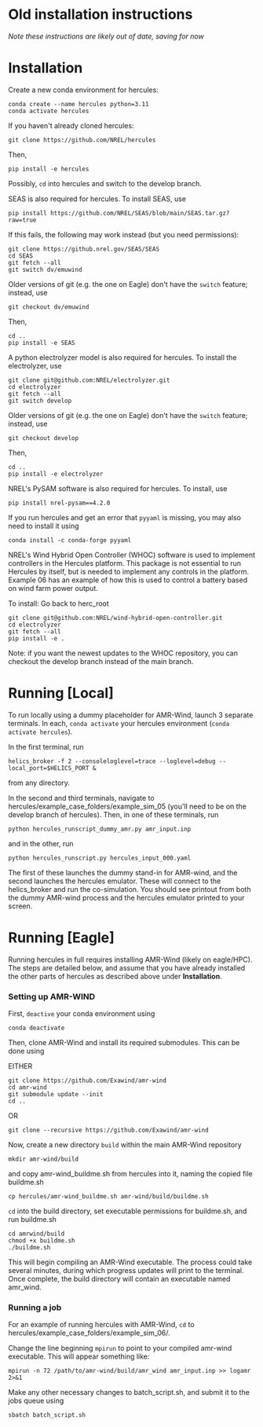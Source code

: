 # Old installation instructions

*Note these instructions are likely out of date, saving for now* 


# Installation
Create a new conda environment for hercules:
```
conda create --name hercules python=3.11
conda activate hercules
```

If you haven't already cloned hercules:
```
git clone https://github.com/NREL/hercules
```
Then,
```
pip install -e hercules
```
Possibly, `cd` into hercules and switch to the 
develop branch.


SEAS is also required for hercules. To install 
SEAS, use

``` pip install https://github.com/NREL/SEAS/blob/main/SEAS.tar.gz?raw=true ```

If this fails, the following may work instead (but you need permissions):


```
git clone https://github.nrel.gov/SEAS/SEAS
cd SEAS
git fetch --all
git switch dv/emuwind
```
Older versions of git (e.g. the one on Eagle) don't have the `switch` feature; instead, use 
```
git checkout dv/emuwind
```
Then,
```
cd ..
pip install -e SEAS
```

A python electrolyzer model is also required for hercules. To install 
the electrolyzer, use

```
git clone git@github.com:NREL/electrolyzer.git
cd electrolyzer
git fetch --all
git switch develop
```
Older versions of git (e.g. the one on Eagle) don't have the `switch` feature; instead, use 
```
git checkout develop
```
Then,
```
cd ..
pip install -e electrolyzer
```

NREL's PySAM software is also required for hercules. To install, use 
```
pip install nrel-pysam==4.2.0
```

If you run hercules and get an error that `pyyaml` is missing, you may also need to install it using
```
conda install -c conda-forge pyyaml
```

NREL's Wind Hybrid Open Controller (WHOC) software is used to implement controllers in the Hercules platform. This package is not essential to run Hercules by itself, but is needed to implement any controls in the platform. Example 06 has an example of how this is used to control a battery based on wind farm power output.

To install:
Go back to herc_root

```
git clone git@github.com:NREL/wind-hybrid-open-controller.git
cd electrolyzer
git fetch --all
pip install -e .
```
Note: if you want the newest updates to the WHOC repository, you can checkout the develop branch instead of the main branch.
<!--
# Other steps for era 5
Now need to add a file called APIKEY which contains the API Key you'll find in your data.planetos account

The instructions said to place it in the folder
OpenOA/operational_analysis/toolkits

But I found I also had to copy it down to here:
/Users/pfleming/opt/anaconda3/envs/hercules/lib/python3.8/site-packages/operational_analysis/toolkits/

Col
-->

# Running [Local]

To run locally using a dummy placeholder for AMR-Wind, launch 3 separate 
terminals. In each, `conda activate` your hercules environment (`conda 
activate hercules`). 

In the first terminal, run
```
helics_broker -f 2 --consoleloglevel=trace --loglevel=debug --local_port=$HELICS_PORT &
```
from any directory.

In the second and third terminals, navigate to 
hercules/example_case_folders/example_sim_05 (you'll need to be on the 
develop branch of hercules). Then, in one of these 
terminals, run 
```
python hercules_runscript_dummy_amr.py amr_input.inp
```
and in the other, run
```
python hercules_runscript.py hercules_input_000.yaml
```

The first of these launches the dummy stand-in for AMR-wind, and the second 
launches the hercules emulator. These will connect to the helics_broker and 
run the co-simulation. You should see printout from both the dummy AMR-wind 
process and the hercules emulator printed to your screen.

<!--
In 4 different terminals with location set to hercules/, type the following commands
(This is more and more out of date)

- Terminal 1: `python control_center.py`
- Terminal 2: `python testclient.py`
- Terminal 3: `python vis_client.py`
- Terminal 4: `python front_end_dash.py`
-->

# Running [Eagle]

Running hercules in full requires installing AMR-Wind (likely on eagle/HPC).
The steps are detailed below, and assume that you have already installed 
the other parts of hercules as described above under **Installation**. 

### Setting up AMR-WIND 

First, `deactive` your conda environment using 
```
conda deactivate
```

Then, clone AMR-Wind and install its required submodules. This can be done 
using

EITHER
```
git clone https://github.com/Exawind/amr-wind
cd amr-wind
git submodule update --init
cd ..
``` 
OR
``` 
git clone --recursive https://github.com/Exawind/amr-wind
```

Now, create a new directory `build` within the main AMR-Wind repository
```
mkdir amr-wind/build
```
and copy amr-wind_buildme.sh from hercules into it, naming the copied file 
buildme.sh
```
cp hercules/amr-wind_buildme.sh amr-wind/build/buildme.sh
```

`cd` into the build directory, set executable permissions for buildme.sh, and
run buildme.sh
```
cd amrwind/build
chmod +x buildme.sh
./buildme.sh
```

This will begin compiling an AMR-Wind executable. The process could take 
several minutes, during which progress updates will print to the terminal. 
Once complete, the build directory will contain an executable named amr_wind.

### Running a job

For an example of running hercules with AMR-Wind, `cd` to 
hercules/example_case_folders/example_sim_06/. 

Change the line beginning `mpirun` to point to your compiled amr-wind 
executable. This will appear something like:
```
mpirun -n 72 /path/to/amr-wind/build/amr_wind amr_input.inp >> logamr 2>&1
```
Make any other necessary changes to batch_script.sh, and submit it to the 
jobs queue using
```
sbatch batch_script.sh
```

<!--
```bash
    # After connecting to eagle, reconnect or start a new screen (helpful for disconnects)
    # To detach later while keeping session: ctrl+a d
    screen -r emulator # If already exists, otherwise: screen -S emulator

    # Next request nodes, in my case I use a saved alias from Matt C
    interactive_4node_high # Requesting 4 nodes

    # When you have the interactive node, note the name of the node in the command line, 
    # You will need this, it will be something like rXXXnXX or something

    # Once these are granted can run AMRWind, first need to call the setup function
    # Defined in your .bashrc or .bash_profile:
    # amr_env_emulator <- what I used to do
    module purge
    module load helics
    --or--
    module load helics/helics-3.1.0_openmpi
    
    module load netcdf-c/4.7.3/gcc-mpi

    # Go to the AMR-Wind case folder
    cd test_folder

    # When ready to run AMR wind, something like:
    # srun -n 144 amr_wind input.i # Where 144 comes from nodes=4 * 36
    mpirun -n 1 ~/c2c/amr-wind/build/amr_wind input.i
    --or--
    mpirun -n 1 /projects/aumc/mbrazell/amr-wind/build4/amr_wind input.i
    
```

### Setting up tunnel for serving the front end
```bash
    # Use the name of the node in the command, run locally from your machine
    # In a new terminal
    ssh -L 8050:rXXXnXX:8050 el1.hpc.nrel.gov
```

### Running the python codes
```bash
    # Will now need 4 additional terminals logged into eagle, in each case:

    # ssh all 4 into the same node
    ssh rXXXnXX

    # Probably you then need to setup your conda environment, in my case 
    # I call a function saved to my profile
    hercules_go

    # Launch the helics broker
    helics_broker -f 2

    # Finally launch one of these in each terminal
    python control_center.py
    # OR #
    python vis_client.py
    # OR #
    python front_end_dash.py
```

### Final setps
```bash
    # If not already running, run amr_wind

    # The terminal running front_end_dash.py will show a web address
    # Enter that address into a web browser on your local machine
```
-->
